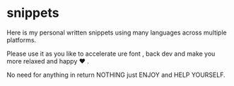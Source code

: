 # snippets

Here is my personal written snippets using many languages across multiple platforms.

Please use it as you like to accelerate ure font , back dev and make you more relaxed and happy :heart: .

No need for anything in return NOTHING just ENJOY and HELP YOURSELF.
